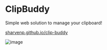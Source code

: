 # ClipBuddy

Simple web solution to manage your clipboard!

[sharvenp.github.io/clip-buddy](sharvenp.github.io/clip-buddy/) 

![image](https://github.com/user-attachments/assets/50edee89-62a8-4e29-9251-2680a8e318ab)
